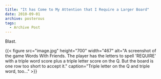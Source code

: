 ```yaml
---
title: "It has Come to My Attention that I Require a Larger Board"
date: 2010-09-01
archive: posterous
tags: 
  - Archive Post
---
```


Blast.

{{< figure 
	src="image.jpg" 
	height="700" 
	width="467" 
	alt="A screenshot of the game Words With Friends. The player has the letters to spell 'REQUIRE' with a triple word score plus a triple letter score on the Q. But the board is one row too short to accept it." 
	caption="Triple letter on the Q and triple word, too…" >}}